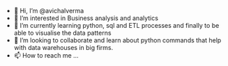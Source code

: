 - 👋 Hi, I’m @avichalverma
- 👀 I’m interested in Business analysis and analytics
- 🌱 I’m currently learning python, sql and ETL processes and finally to be able to visualise the data patterns
- 💞️ I’m looking to collaborate and learn about python commands that help with data warehouses in big firms.
- 📫 How to reach me ...

<!---
avichalverma/avichalverma is a ✨ special ✨ repository because its `README.md` (this file) appears on your GitHub profile.
You can click the Preview link to take a look at your changes.
--->
